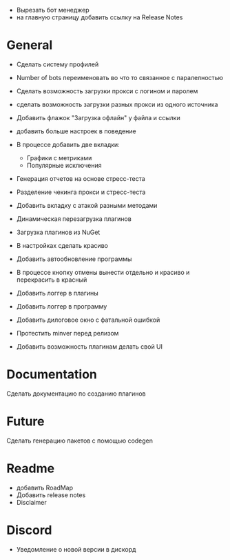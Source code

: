 - Вырезать бот менеджер
- на главную страницу добавить ссылку на Release Notes


# General

- Сделать систему профилей
- Number of bots переименовать во что то связанное с паралелностью
- Сделать возможность загрузки прокси с логином и паролем
- сделать возможность загрузки разных прокси из одного источника
- Добавить флажок "Загрузка офлайн" у файла и ссылки
- добавить больше настроек в поведение
- В процессе добавить две вкладки:
  - Графики с метриками
  - Популярные исключения

- Генерация отчетов на основе стресс-теста
- Разделение чекинга прокси и стресс-теста
- Добавить вкладку с атакой разными методами
- Динамическая перезагрузка плагинов
- Загрузка плагинов из NuGet
- В настройках сделать красиво
- Добавить автообновление программы
- В процессе кнопку отмены вынести отдельно и красиво и перекрасить в красный
- Добавить логгер в плагины
- Добавить логгер в программу
- Добавить дилоговое окно с фатальной ошибкой
- Протестить minver перед релизом
- Добавить возможность плагинам делать свой UI

# Documentation

Сделать документацию по созданию плагинов

# Future

Сделать генерацию пакетов с помощью codegen


# Readme

- добавить RoadMap
- Добавить release notes
- Disclaimer

# Discord

- Уведомление о новой версии в дискорд
